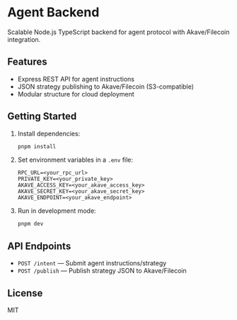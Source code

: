 # Agent Backend

Scalable Node.js TypeScript backend for agent protocol with Akave/Filecoin integration.

## Features
- Express REST API for agent instructions
- JSON strategy publishing to Akave/Filecoin (S3-compatible)
- Modular structure for cloud deployment

## Getting Started
1. Install dependencies:
   ```sh
   pnpm install
   ```
2. Set environment variables in a `.env` file:
   ```env
   RPC_URL=<your_rpc_url>
   PRIVATE_KEY=<your_private_key>
   AKAVE_ACCESS_KEY=<your_akave_access_key>
   AKAVE_SECRET_KEY=<your_akave_secret_key>
   AKAVE_ENDPOINT=<your_akave_endpoint>
   ```
3. Run in development mode:
   ```sh
   pnpm dev
   ```

## API Endpoints
- `POST /intent` — Submit agent instructions/strategy
- `POST /publish` — Publish strategy JSON to Akave/Filecoin

## License
MIT
